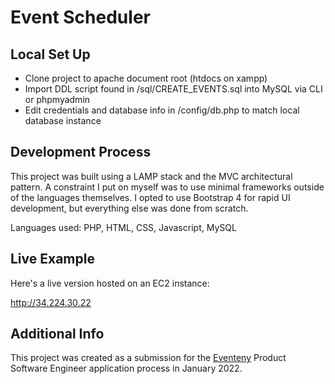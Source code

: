 
# Event Scheduler
## Local Set Up

- Clone project to apache document root (htdocs on xampp)
- Import DDL script found in /sql/CREATE_EVENTS.sql into MySQL via CLI or phpmyadmin
- Edit credentials and database info in /config/db.php to match local database instance

## Development Process

This project was built using a LAMP stack and the MVC architectural pattern. A constraint I put on myself was to use minimal frameworks outside of the languages themselves. I opted to use Bootstrap 4 for rapid UI development, but everything else was done from scratch.

Languages used: PHP, HTML, CSS, Javascript, MySQL


## Live Example
 
Here's a live version hosted on an EC2 instance:

http://34.224.30.22

## Additional Info 


This project was created as a submission for the [Eventeny](https://www.eventeny.com/) Product Software Engineer application process in January 2022. 

